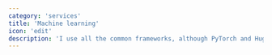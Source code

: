 ```yaml
---
category: 'services'
title: 'Machine learning'
icon: 'edit'
description: 'I use all the common frameworks, although PyTorch and Huggingface are my favourites. Natural language processing (NLP) is a specialty.'
---
```

